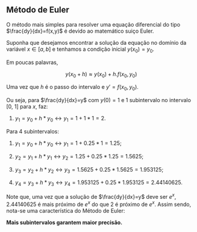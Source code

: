 ## Método de Euler

O método mais simples para resolver uma equação diferencial do tipo
$\frac{dy}{dx}=f(x,y)$ é devido ao matemático suiço Euler.

Suponha que desejamos encontrar a solução da equação no domínio da variável $x\in[a,b]$ e tenhamos a condição inicial $y(x_0)=y_0$.

Em poucas palavras,

$$y(x_0 + h) \approx y(x_0) + h.f(x_0, y_0)$$

Uma vez que $h$ é o passo do intervalo e $y'=f(x_0, y_0)$.

Ou seja, para $\frac{dy}{dx}=y$ com $y(0) = 1$ e 1 subintervalo no intervalo [0, 1] para $x$, faz:

1) $y_1 = y_0 + h*y_0 \leftrightarrow y_1 = 1 + 1*1 = 2$.

Para 4 subintervalos:

1) $y_1 = y_0 + h*y_0 \leftrightarrow y_1 = 1 + 0.25*1 = 1.25;$

2) $y_2 = y_1 + h*y_1 \leftrightarrow y_2 = 1.25 + 0.25*1.25 = 1.5625;$

3) $y_3 = y_2 + h*y_2 \leftrightarrow y_3 = 1.5625 + 0.25*1.5625 = 1.953125;$

4) $y_4 = y_3 + h*y_3 \leftrightarrow y_4 = 1.953125 + 0.25*1.953125 = 2.44140625.$

Note que, uma vez que a solução de $\frac{dy}{dx}=y$ deve ser $e^x$, 2.44140625 é mais próximo de $e^x$ do que 2 é próximo de $e^x$. Assim sendo, nota-se uma característica do Método de Euler:

__Mais subintervalos garantem maior precisão.__
